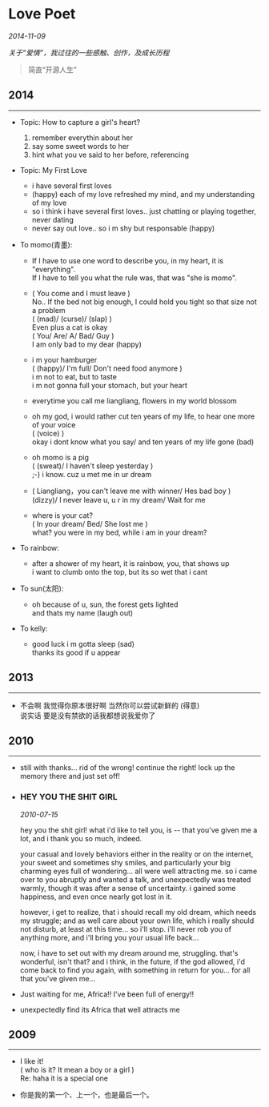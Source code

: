 # Love Poet

*2014-11-09*

*关于“爱情”，我过往的一些感触、创作，及成长历程*

> 简直“开源人生”

## 2014
---

- Topic: How to capture a girl's heart?

  1. remember everythin about her
  1. say some sweet words to her
  1. hint what you ve said to her before, referencing

- Topic: My First Love

  - i have several first loves
  - (happy) each of my love refreshed my mind, and my understanding of my love
  - so i think i have several first loves.. just chatting or playing together, never dating
  - never say out love.. so i m shy but responsable (happy)

- To momo(青墨):

  - If I have to use one word to describe you, in my heart, it is "everything".<br>
    If I have to tell you what the rule was, that was "she is momo".

  - ( You come and I must leave )<br>
    No.. If the bed not big enough, I could hold you tight so that size not a problem<br>
    ( (mad)/ (curse)/ (slap) )<br>
    Even plus a cat is okay<br>
    ( You/ Are/ A/ Bad/ Guy )<br>
    I am only bad to my dear (happy)

  - i m your hamburger<br>
    ( (happy)/ I'm full/ Don't need food anymore )<br>
    i m not to eat, but to taste<br>
    i m not gonna full your stomach, but your heart

  - everytime you call me liangliang, flowers in my world blossom

  - oh my god, i would rather cut ten years of my life, to hear one more of your voice<br>
    ( (voice) )<br>
    okay i dont know what you say/ and ten years of my life gone (bad)

  - oh momo is a pig<br>
    ( (sweat)/ I haven't sleep yesterday )<br>
    ;-) i know. cuz u met me in ur dream

  - ( Liangliang，you can't leave me with winner/ Hes bad boy )<br>
    (dizzy)/ I never leave u, u r in my dream/ Wait for me

  - where is your cat?<br>
    ( In your dream/ Bed/ She lost me )<br>
    what? you were in my bed, while i am in your dream?

- To rainbow:

  - after a shower of my heart, it is rainbow, you, that shows up<br>
    i want to clumb onto the top, but its so wet that i cant

- To sun(太阳):
  
  - oh because of u, sun, the forest gets lighted<br>
    and thats my name (laugh out)

- To kelly:

  - good luck i m gotta sleep (sad)<br>
    thanks its good if u appear

## 2013
---

- 不会啊 我觉得你原本很好啊 当然你可以尝试新鲜的 (得意)<br>
  说实话 要是没有禁欲的话我都想说我爱你了

## 2010
---

- still with thanks... rid of the wrong! continue the right! lock up the memory there and just set off!

- ### HEY YOU THE SHIT GIRL

  *2010-07-15*

  hey you the shit girl! what i'd like to tell you, is -- that you've given me a lot, and i thank you so much, indeed.

  your casual and lovely behaviors either in the reality or on the internet, your sweet and sometimes shy smiles, and particularly your big charming eyes full of wondering... all were well attracting me. so i came over to you abruptly and wanted a talk, and unexpectedly was treated warmly, though it was after a sense of uncertainty. i gained some happiness, and even once nearly got lost in it.

  however, i get to realize, that i should recall my old dream, which needs my struggle; and as well care about your own life, which i really should not disturb, at least at this time... so i'll stop. i'll never rob you of anything more, and i'll bring you your usual life back...

  now, i have to set out with my dream around me, struggling. that's wonderful, isn't that? and i think, in the future, if the god allowed, i'd come back to find you again, with something in return for you... for all that you've given me...

- Just waiting for me, Africa!! I've been full of energy!!

- unexpectedly find its Africa that well attracts me

## 2009
---

- I like it!<br>
  ( who is it? It mean a boy or a girl )<br>
  Re: haha it is a special one

- 你是我的第一个、上一个，也是最后一个。
